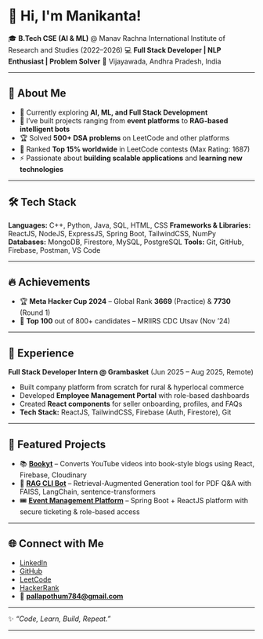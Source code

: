 
# 👋 Hi, I'm Manikanta!

🎓 **B.Tech CSE (AI & ML)** @ Manav Rachna International Institute of Research and Studies (2022–2026)
💻 **Full Stack Developer | NLP Enthusiast | Problem Solver**
📍 Vijayawada, Andhra Pradesh, India

---

## 🚀 About Me

* 🌱 Currently exploring **AI, ML, and Full Stack Development**
* 🔭 I’ve built projects ranging from **event platforms** to **RAG-based intelligent bots**
* 🏆 Solved **500+ DSA problems** on LeetCode and other platforms
* 🥇 Ranked **Top 15% worldwide** in LeetCode contests (Max Rating: 1687)
* ⚡ Passionate about **building scalable applications** and **learning new technologies**

---

## 🛠️ Tech Stack

**Languages:** C++, Python, Java, SQL, HTML, CSS
**Frameworks & Libraries:** ReactJS, NodeJS, ExpressJS, Spring Boot, TailwindCSS, NumPy
**Databases:** MongoDB, Firestore, MySQL, PostgreSQL
**Tools:** Git, GitHub, Firebase, Postman, VS Code

---

## 🔥 Achievements

* 🏆 **Meta Hacker Cup 2024** – Global Rank **3669** (Practice) & **7730** (Round 1)
* 🥈 **Top 100** out of 800+ candidates – MRIIRS CDC Utsav (Nov ’24)

---

## 💼 Experience

**Full Stack Developer Intern @ Grambasket** (Jun 2025 – Aug 2025, Remote)

* Built company platform from scratch for rural & hyperlocal commerce
* Developed **Employee Management Portal** with role-based dashboards
* Created **React components** for seller onboarding, profiles, and FAQs
* **Tech Stack:** ReactJS, TailwindCSS, Firebase (Auth, Firestore), Git

---

## 📌 Featured Projects

* 📚 **[Bookyt](https://github.com/pallapothu30/bookyt)** – Converts YouTube videos into book-style blogs using React, Firebase, Cloudinary
* 🤖 **[RAG CLI Bot](https://github.com/pallapothu30/RAG)** – Retrieval-Augmented Generation tool for PDF Q\&A with FAISS, LangChain, sentence-transformers
* 🎟️ **[Event Management Platform](https://github.com/pallapothu30/event-ticket-platform)** – Spring Boot + ReactJS platform with secure ticketing & role-based access

---

## 🌐 Connect with Me

* [LinkedIn](https://linkedin.com/in/manikantap969)
* [GitHub](https://github.com/pallapothu30)
* [LeetCode](https://leetcode.com/u/manikanta_30/)
* [HackerRank](https://www.hackerrank.com/profile/pallapothum784)
* 📧 **[pallapothum784@gmail.com](mailto:pallapothum784@gmail.com)**

---

✨ *“Code, Learn, Build, Repeat.”*

---
